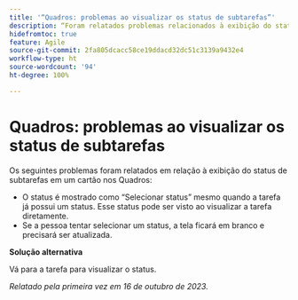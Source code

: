 ```yaml
---
title: '“Quadros: problemas ao visualizar os status de subtarefas”'
description: “Foram relatados problemas relacionados à exibição do status de subtarefas em um cartão nos Quadros.”
hidefromtoc: true
feature: Agile
source-git-commit: 2fa805dcacc58ce19ddacd32dc51c3139a9432e4
workflow-type: ht
source-wordcount: '94'
ht-degree: 100%

---
```



# Quadros: problemas ao visualizar os status de subtarefas

Os seguintes problemas foram relatados em relação à exibição do status de subtarefas em um cartão nos Quadros:

* O status é mostrado como “Selecionar status” mesmo quando a tarefa já possui um status. Esse status pode ser visto ao visualizar a tarefa diretamente.
* Se a pessoa tentar selecionar um status, a tela ficará em branco e precisará ser atualizada.

**Solução alternativa**

Vá para a tarefa para visualizar o status.

_Relatado pela primeira vez em 16 de outubro de 2023._

